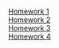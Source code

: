 [Homework 1](https://stan183.github.io/Homework/homework-1/)<br>
[Homework 2](https://stan183.github.io/Homework/homework-2/)<br>
[Homework 3](https://stan183.github.io/Homework/homework-3/)<br>
[Homework 4](https://stan183.github.io/Homework/homework-4/)<br>
